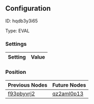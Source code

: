 # <nil>
## Configuration
ID:  hqdb3y3i65

Type: EVAL 


### Settings
| Setting | Value  |
| :------------------------ | ---------------------------------------- |
 




### Position
| Previous Nodes | Future Nodes |
| :------------- | ------------ |
| [f93pbyvrj2](./f93pbyvrj2.md) | [qz2aml0p13](./qz2aml0p13.md) |